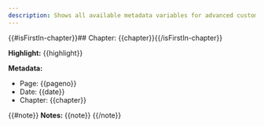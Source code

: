 ```yaml
---
description: Shows all available metadata variables for advanced customization.
---
```

{{#isFirstIn-chapter}}## Chapter: {{chapter}}{{/isFirstIn-chapter}}

**Highlight:** {{highlight}}

**Metadata:**
- Page: {{pageno}}
- Date: {{date}}
- Chapter: {{chapter}}

{{#note}}
**Notes:** {{note}}
{{/note}}